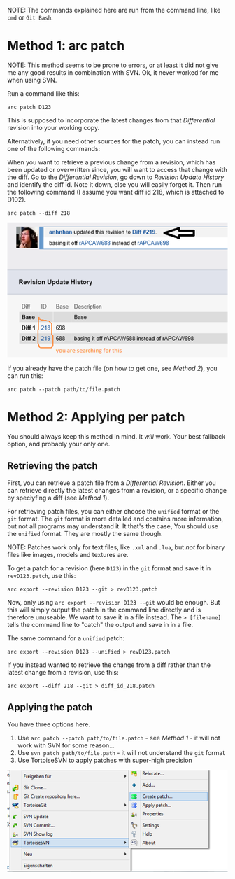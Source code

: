 NOTE: The commands explained here are run from the command line, like `cmd` or `Git Bash`.

Method 1: arc patch
===================

NOTE: This method seems to be prone to errors, or at least it did not give me any good results in combination with SVN. Ok, it never worked for me when using SVN.

Run a command like this:

```
arc patch D123
```

This is supposed to incorporate the latest changes from that _Differential_ revision into your working copy.

Alternatively, if you need other sources for the patch, you can instead run one of the following commands:

When you want to retrieve a previous change from a revision, which has been updated or overwritten since, you will want to access that change with the diff. Go to the _Differential Revision_, go down to _Revision Update History_ and identify the diff id. Note it down, else you will easily forget it. Then run the following command (I assume you want diff id 218, which is attached to D102).

```
arc patch --diff 218
```

 ![How to get the diff id](img/diff_id.png)

If you already have the patch file (on how to get one, see _Method 2_), you can run this:

```
arc patch --patch path/to/file.patch
```

Method 2: Applying per patch
============================

You should always keep this method in mind. It _will_ work. Your best fallback option, and probably your only one.

Retrieving the patch
--------------------

First, you can retrieve a patch file from a _Differential Revision_. Either you can retrieve directly the latest changes from a revision, or a specific change by speciyfing a diff (see _Method 1_).

For retrieving patch files, you can either choose the `unified` format or the `git` format. The `git` format is more detailed and contains more information, but not all programs may understand it. It that's the case, You should use the `unified` format. They are mostly the same though.

NOTE: Patches work only for text files, like `.xml` and `.lua`, but _not_ for binary files like images, models and textures are.

To get a patch for a revision (here `D123`) in the `git` format and save it in `revD123.patch`, use this:

```
arc export --revision D123 --git > revD123.patch
```

Now, only using `arc export --revision D123 --git` would be enough. But this will simply output the patch in the command line directly and is therefore unuseable. We want to save it in a file instead. The `> [filename]` tells the command line to "catch" the output and save in in a file.

The same command for a `unified` patch:

```
arc export --revision D123 --unified > revD123.patch
```

If you instead wanted to retrieve the change from a diff rather than the latest change from a revision, use this:

```
arc export --diff 218 --git > diff_id_218.patch
```

Applying the patch
------------------

You have three options here.

 1. Use `arc patch --patch path/to/file.patch` - see _Method 1_ - it will not work with SVN for some reason...
 2. Use `svn patch path/to/file.path` - it will not understand the `git` format
 3. Use TortoiseSVN to apply patches with super-high precision

 ![TortoiseSVN Power](img/tortoisesvn_patch.png)
